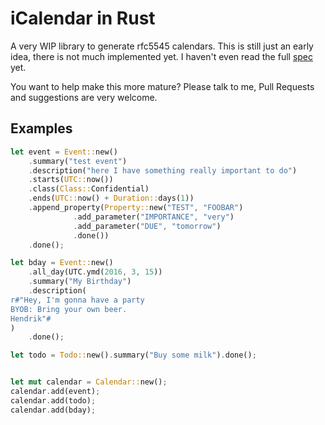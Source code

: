 # iCalendar in Rust

A very WIP library to generate rfc5545 calendars.
This is still just an early idea, there is not much implemented yet.
I haven't even read the full [spec](http://tools.ietf.org/html/rfc5545) yet.

You want to help make this more mature? Please talk to me, Pull Requests and suggestions are very welcome.

## Examples

```rust
let event = Event::new()
    .summary("test event")
    .description("here I have something really important to do")
    .starts(UTC::now())
    .class(Class::Confidential)
    .ends(UTC::now() + Duration::days(1))
    .append_property(Property::new("TEST", "FOOBAR")
              .add_parameter("IMPORTANCE", "very")
              .add_parameter("DUE", "tomorrow")
              .done())
    .done();

let bday = Event::new()
    .all_day(UTC.ymd(2016, 3, 15))
    .summary("My Birthday")
    .description(
r#"Hey, I'm gonna have a party
BYOB: Bring your own beer.
Hendrik"#
)
    .done();

let todo = Todo::new().summary("Buy some milk").done();


let mut calendar = Calendar::new();
calendar.add(event);
calendar.add(todo);
calendar.add(bday);
```

